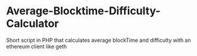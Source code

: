 # Average-Blocktime-Difficulty-Calculator
Short script in PHP that calculates average blockTime and difficulty with an ethereum client like geth
